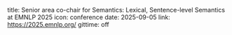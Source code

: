 title: Senior area co-chair for Semantics: Lexical, Sentence-level Semantics at EMNLP 2025
icon: conference
date: 2025-09-05
link: https://2025.emnlp.org/
gittime: off
